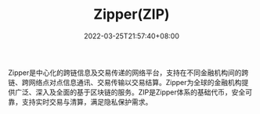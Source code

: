 ﻿---
weight: 
title: "Zipper(ZIP)"
description: "Zipper是中心化的跨链信息及交易传递的网络平台，支持在不同金融机构间的跨链、跨网络点对点信息通讯、交易传输以交易结算"
date: 2022-03-25T21:57:40+08:00
lastmod: 2022-03-25T16:45:40+08:00
draft: false
authors: ["Metabd"]
featuredImage: "zipperzip.webp"
link: ""
tags: ["数字代币","Zipper(ZIP)"]
categories: ["navigation"]
navigation: ["数字代币"]
lightgallery: true
toc: true
pinned: false
recommend: false
recommend1: false
---
Zipper是中心化的跨链信息及交易传递的网络平台，支持在不同金融机构间的跨链、跨网络点对点信息通讯、交易传输以交易结算。Zipper为全球的金融机构提供广泛、深入及全面的基于区块链的服务。ZIP是Zipper体系的基础代币，安全可靠，支持实时交易与清算，满足隐私保护需求。
